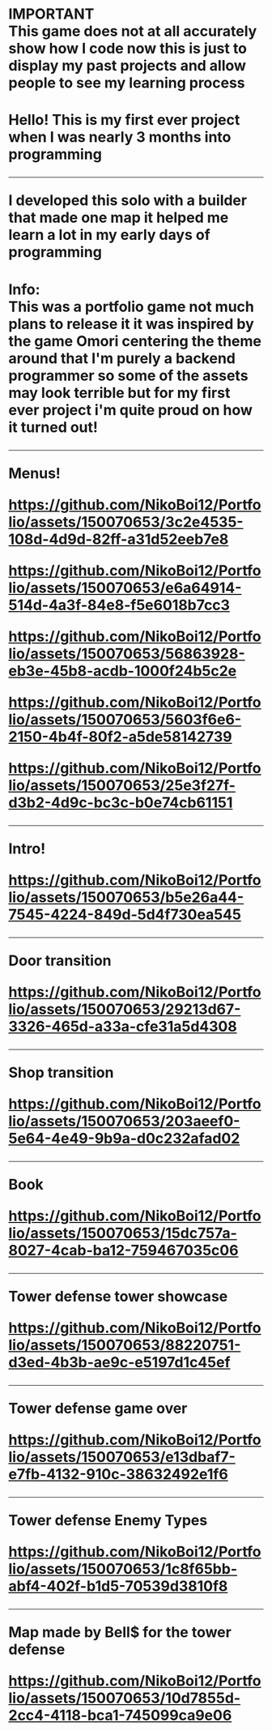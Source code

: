<h1> IMPORTANT <br/>
This game does not at all accurately show how I code now this is just to display my past projects and allow people to see my learning process

<h1> Hello! This is my first ever project when I was nearly 3 months into programming <br/>

<hr> I developed this solo with a builder that made one map it helped me learn a lot in my early days of programming

<h1> Info: <br/>
This was a portfolio game not much plans to release it it was inspired by the game Omori centering the theme around that I'm purely a backend programmer so some of the assets may look terrible but for my first ever project i'm quite proud on how it turned out!


<hr>
Menus!



https://github.com/NikoBoi12/Portfolio/assets/150070653/3c2e4535-108d-4d9d-82ff-a31d52eeb7e8



https://github.com/NikoBoi12/Portfolio/assets/150070653/e6a64914-514d-4a3f-84e8-f5e6018b7cc3



https://github.com/NikoBoi12/Portfolio/assets/150070653/56863928-eb3e-45b8-acdb-1000f24b5c2e



https://github.com/NikoBoi12/Portfolio/assets/150070653/5603f6e6-2150-4b4f-80f2-a5de58142739


https://github.com/NikoBoi12/Portfolio/assets/150070653/25e3f27f-d3b2-4d9c-bc3c-b0e74cb61151


<hr>
Intro!

https://github.com/NikoBoi12/Portfolio/assets/150070653/b5e26a44-7545-4224-849d-5d4f730ea545

<hr>
Door transition

https://github.com/NikoBoi12/Portfolio/assets/150070653/29213d67-3326-465d-a33a-cfe31a5d4308

<hr>
Shop transition

https://github.com/NikoBoi12/Portfolio/assets/150070653/203aeef0-5e64-4e49-9b9a-d0c232afad02

<hr>
Book

https://github.com/NikoBoi12/Portfolio/assets/150070653/15dc757a-8027-4cab-ba12-759467035c06

<hr>
Tower defense tower showcase

https://github.com/NikoBoi12/Portfolio/assets/150070653/88220751-d3ed-4b3b-ae9c-e5197d1c45ef


<hr>
Tower defense game over

https://github.com/NikoBoi12/Portfolio/assets/150070653/e13dbaf7-e7fb-4132-910c-38632492e1f6


<hr>
Tower defense Enemy Types

https://github.com/NikoBoi12/Portfolio/assets/150070653/1c8f65bb-abf4-402f-b1d5-70539d3810f8



<hr>
Map made by Bell$ for the tower defense


https://github.com/NikoBoi12/Portfolio/assets/150070653/10d7855d-2cc4-4118-bca1-745099ca9e06

